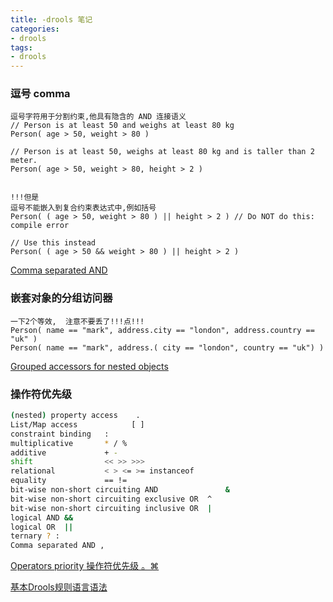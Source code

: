 ```yaml
---
title: -drools 笔记
categories: 
- drools
tags:
- drools
---
```


### 逗号 comma

```
逗号字符用于分割约束,他具有隐含的 AND 连接语义
// Person is at least 50 and weighs at least 80 kg
Person( age > 50, weight > 80 )

// Person is at least 50, weighs at least 80 kg and is taller than 2 meter.
Person( age > 50, weight > 80, height > 2 )


!!!但是
逗号不能嵌入到复合约束表达式中,例如括号
Person( ( age > 50, weight > 80 ) || height > 2 ) // Do NOT do this: compile error

// Use this instead
Person( ( age > 50 && weight > 80 ) || height > 2 )
```

 [Comma separated AND](https://docs.jboss.org/drools/release/7.20.0.Final/drools-docs/html_single/index.html#_comma_separated_and "Comma separated AND")

### 嵌套对象的分组访问器

```
一下2个等效,  注意不要丢了!!!点!!!
Person( name == "mark", address.city == "london", address.country == "uk" )
Person( name == "mark", address.( city == "london", country == "uk") )
```

[Grouped accessors for nested objects](https://docs.jboss.org/drools/release/7.20.0.Final/drools-docs/html_single/index.html#_grouped_accessors_for_nested_objects)

### 操作符优先级

```bash
(nested) property access    .	
List/Map access            [ ]	
constraint binding   :	
multiplicative       * / %	 
additive             + -	 
shift                << >> >>>	 
relational           < > <= >= instanceof	 
equality             == !=	
bit-wise non-short circuiting AND               &	 
bit-wise non-short circuiting exclusive OR	^	 
bit-wise non-short circuiting inclusive OR	|	 
logical AND	&&	 
logical OR	||	 
ternary	? :	 
Comma separated AND	,
```

[Operators priority 操作符优先级 。⌘](https://docs.jboss.org/drools/release/7.20.0.Final/drools-docs/html_single/index.html#_grouped_accessors_for_nested_objects "Operators priority 操作符优先级 。⌘")



 [基本Drools规则语言语法](http://support.streamx.co/intro/basic-drools-rule-language-syntax-cont "基本Drools规则语言语法")





